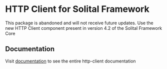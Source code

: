 # HTTP Client for Solital Framework

This package is abandoned and will not receive future updates. Use the new HTTP Client component present in version 4.2 of the Solital Framework Core

## Documentation

Visit [documentation](https://solital.github.io/site/docs/4.x/http-client/) to see the entire http-client documentation
